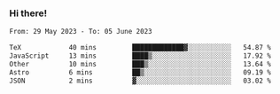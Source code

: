 ### Hi there!

<!--START_SECTION:waka-->

```txt
From: 29 May 2023 - To: 05 June 2023

TeX            40 mins         █████████████▓░░░░░░░░░░░   54.87 %
JavaScript     13 mins         ████▒░░░░░░░░░░░░░░░░░░░░   17.92 %
Other          10 mins         ███▒░░░░░░░░░░░░░░░░░░░░░   13.64 %
Astro          6 mins          ██▒░░░░░░░░░░░░░░░░░░░░░░   09.19 %
JSON           2 mins          ▓░░░░░░░░░░░░░░░░░░░░░░░░   03.02 %
```

<!--END_SECTION:waka-->

